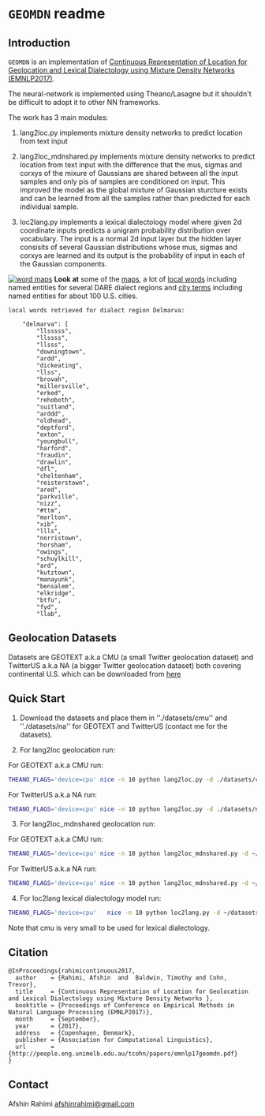 
``GEOMDN`` readme
=================


Introduction
------------

``GEOMDN`` is an implementation of [Continuous Representation of Location for Geolocation and Lexical Dialectology using Mixture Density Networks (EMNLP2017)](https://drive.google.com/open?id=0B9ZfPKPvp-JickpYa0drZWQxcHc).

The neural-network is implemented using Theano/Lasagne but it shouldn't be difficult to adopt it to other
NN frameworks.

The work has 3 main modules:

1. lang2loc.py implements mixture density networks to predict location from text input

2. lang2loc_mdnshared.py implements mixture density networks to predict location from text input
with the difference that the mus, sigmas and corxys of the mixure of Gaussians are shared between
all the input samples and only pis of samples are conditioned on input. This improved the model as
the global mixture of Gaussian sturcture exists and can be learned from all the samples rather than
predicted for each individual sample.

3. loc2lang.py implements a lexical dialectology model where given 2d coordinate inputs predicts
a unigram probability distribution over vocabulary. The input is a normal 2d input layer but the
hidden layer consisits of several Gaussian distributions whose mus, sigmas and corxys are learned
and its output is the probability of input in each of the Gaussian components.


[![word maps](./hella.jpg)](https://drive.google.com/open?id=0B9ZfPKPvp-JiWlhoZ01HMk9GY3c)
**Look at** some of the [maps](https://drive.google.com/open?id=0B9ZfPKPvp-JiWlhoZ01HMk9GY3c), a lot of
[local words](https://drive.google.com/open?id=0B9ZfPKPvp-JiTW1yWlF2ZG56SUE) including named entities for several DARE dialect regions 
and [city terms](https://drive.google.com/open?id=0B9ZfPKPvp-JiNHd6Um5nV2RBWjQ) including named entities for about 100 U.S. cities.

```
local words retrieved for dialect region Delmarva:

    "delmarva": [
        "llsssss", 
        "llssss", 
        "llsss", 
        "downingtown", 
        "ardd", 
        "dickeating", 
        "llss", 
        "brovah", 
        "millersville", 
        "erked", 
        "rehoboth", 
        "suitland", 
        "arddd", 
        "oldhead", 
        "deptford", 
        "exton", 
        "youngbull", 
        "harford", 
        "fraudin", 
        "drawlin", 
        "dfl", 
        "cheltenham", 
        "reisterstown", 
        "ared", 
        "parkville", 
        "nizz", 
        "#ttm", 
        "marlton", 
        "xib", 
        "llls", 
        "norristown", 
        "horsham", 
        "owings", 
        "schuylkill", 
        "ard", 
        "kutztown", 
        "manayunk", 
        "bensalem", 
        "elkridge", 
        "btfu", 
        "fyd", 
        "llab", 

```



Geolocation Datasets
--------------------
Datasets are GEOTEXT a.k.a CMU (a small Twitter geolocation dataset)
and TwitterUS a.k.a NA (a bigger Twitter geolocation dataset) both
covering continental U.S. which can be downloaded from [here](https://www.amazon.com/clouddrive/share/kfl0TTPDkXuFqTZ17WJSnhXT0q6fGkTlOTOLZ9VVPNu)

Quick Start
-----------

1. Download the datasets and place them in ''./datasets/cmu'' and ''./datasets/na''
for GEOTEXT and TwitterUS (contact me for the datasets).

2. For lang2loc geolocation run:

For GEOTEXT a.k.a CMU run:

```sh
THEANO_FLAGS='device=cpu' nice -n 10 python lang2loc.py -d ./datasets/cmu/ -enc latin1 -reg 0 -drop 0.5 -mindf 10 -hid 100 -ncomp 100
```

For TwitterUS a.k.a NA run:

```sh
THEANO_FLAGS='device=cpu' nice -n 10 python lang2loc.py -d ./datasets/na/ -enc utf-8 -reg 1e-5 -drop 0.0 -mindf 10 -hid 300 -ncomp 100
```

3. For lang2loc_mdnshared geolocation run:

For GEOTEXT a.k.a CMU run:

```sh
THEANO_FLAGS='device=cpu' nice -n 10 python lang2loc_mdnshared.py -d ~/datasets/cmu/ -enc latin1 -reg 0.0 -drop 0.0 -mindf 10 -hid 100 -ncomp 300 -batch 200
```

For TwitterUS a.k.a NA run:

```sh
THEANO_FLAGS='device=cpu' nice -n 10 python lang2loc_mdnshared.py -d ~/datasets/na/ -enc utf-8 -reg 0.0 -drop 0.0 -mindf 10 -hid 900 -ncomp 900 -batch 2000
```


4. For loc2lang lexical dialectology model run:


```sh
THEANO_FLAGS='device=cpu'   nice -n 10 python loc2lang.py -d ~/datasets/na/ -enc utf-8 -reg 0.0 -drop 0.0 -mindf 100 -hid 1000 -ncomp 500 -batch 5000
```

Note that cmu is very small to be used for lexical dialectology.


Citation
--------
```
@InProceedings{rahimicontinuous2017,
  author    = {Rahimi, Afshin  and  Baldwin, Timothy and Cohn, Trevor},
  title     = {Continuous Representation of Location for Geolocation and Lexical Dialectology using Mixture Density Networks },
  booktitle = {Proceedings of Conference on Empirical Methods in Natural Language Processing (EMNLP2017)},
  month     = {September},
  year      = {2017},
  address   = {Copenhagen, Denmark},
  publisher = {Association for Computational Linguistics},
  url       = {http://people.eng.unimelb.edu.au/tcohn/papers/emnlp17geomdn.pdf}
}
```

Contact
-------
Afshin Rahimi <afshinrahimi@gmail.com>
